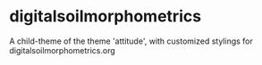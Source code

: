 digitalsoilmorphometrics
========================

A child-theme of the theme 'attitude', with customized stylings for digitalsoilmorphometrics.org
